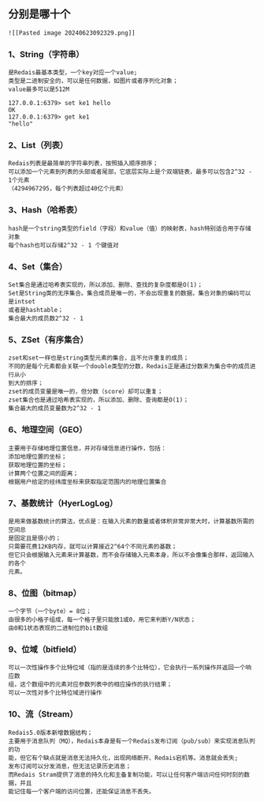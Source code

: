 ## 分别是哪十个
	![[Pasted image 20240623092329.png]]

### 1、String（字符串）
	是Redais最基本类型，一个key对应一个value;
	类型是二进制安全的，可以是任何数据，如图片或者序列化对象；
	value最多可以是512M
```Redais
127.0.0.1:6379> set ke1 hello
OK
127.0.0.1:6379> get ke1
"hello"

```

### 2、List（列表）
	Redais列表是最简单的字符串列表，按照插入顺序排序；
	可以添加一个元素到列表的头部或者尾部，它底层实际上是个双端链表，最多可以包含2^32 - 1个元素
	（4294967295，每个列表超过40亿个元素）

### 3、Hash（哈希表）
	hash是一个string类型的field（字段）和value（值）的映射表，hash特别适合用于存储对象
	每个hash也可以存储2^32 - 1 个键值对

### 4、Set（集合）
	Set集合是通过哈希表实现的，所以添加、删除、查找的复杂度都是O(1)；
	Set是String类的无序集合。集合成员是唯一的，不会出现重复的数据，集合对象的编码可以是intset
	或者是hashtable；
	集合最大的成员数2^32 - 1

### 5、ZSet（有序集合）
	zset和set一样也是string类型元素的集合，且不允许重复的成员；
	不同的是每个元素都会关联一个double类型的分数，Redais正是通过分数来为集合中的成员进行从小
	到大的排序；
	zset的成员变量是唯一的，但分数（score）却可以重复；
	zset集合也是通过哈希表实现的，所以添加、删除、查询都是O(1)；
	集合最大的成员变量数为2^32 - 1

### 6、地理空间（GEO）
	主要用于存储地理位置信息，并对存储信息进行操作，包括：
	添加地理位置的坐标；
	获取地理位置的坐标；
	计算两个位置之间的距离；
	根据用户给定的经纬度坐标来获取指定范围内的地理位置集合

### 7、基数统计（HyerLogLog）
	是用来做基数统计的算法，优点是：在输入元素的数量或者体积非常非常大时，计算基数所需的空间总
	是固定且是很小的；
	只需要花费12KB内存，就可以计算接近2^64个不同元素的基数；
	但它只会根据输入元素来计算基数，而不会存储输入元素本身，所以不会像集合那样，返回输入的各个
	元素。

### 8、位图（bitmap）
	一个字节（一个byte）= 8位；
	由很多的小格子组成，每一个格子里只能放1或0，用它来判断Y/N状态；
	由0和1状态表现的二进制位的bit数组

### 9、位域（bitfield）
	可以一次性操作多个比特位域（指的是连续的多个比特位），它会执行一系列操作并返回一个响应数
	组，这个数组中的元素对应参数列表中的相应操作的执行结果；
	可以一次性对多个比特位域进行操作

### 10、流（Stream）
	Redais5.0版本新增数据结构；
	主要用于消息队列（MQ），Redais本身是有一个Redais发布订阅（pub/sub）来实现消息队列的功
	能，但它有个缺点就是消息无法持久化，出现网络断开、Redais宕机等。消息就会丢失;
	发布订阅可以分发消息，但无法记录历史消息；
	而Redais Stram提供了消息的持久化和主备复制功能，可以让任何客户端访问任何时刻的数据，并且
	能记住每一个客户端的访问位置，还能保证消息不丢失。
